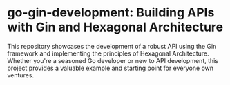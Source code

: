 # go-gin-development: Building APIs with Gin and Hexagonal Architecture
This repository showcases the development of a robust API using the Gin framework and implementing the principles of Hexagonal Architecture. Whether you're a seasoned Go developer or new to API development, this project provides a valuable example and starting point for everyone own ventures.
